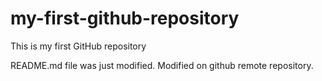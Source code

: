 # my-first-github-repository
This is my first GitHub repository

README.md file was just modified. Modified on github remote repository.
